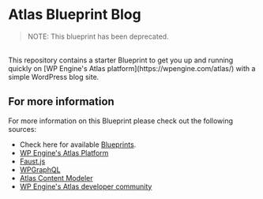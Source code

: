 # Atlas Blueprint Blog

<blockquote>
    NOTE: This blueprint has been deprecated.
</blockquote>

<br>
This repository contains a starter Blueprint to get you up and running quickly on [WP Engine's Atlas platform](https://wpengine.com/atlas/) with a simple WordPress blog site.

## For more information

For more information on this Blueprint please check out the following sources:

- Check here for available [Blueprints](https://my.wpengine.com/atlas#/create/blueprint).
- [WP Engine's Atlas Platform](https://wpengine.com/atlas/)
- [Faust.js](https://faustjs.org)
- [WPGraphQL](https://www.wpgraphql.com)
- [Atlas Content Modeler](https://wordpress.org/plugins/atlas-content-modeler/)
- [WP Engine's Atlas developer community](https://developers.wpengine.com)
